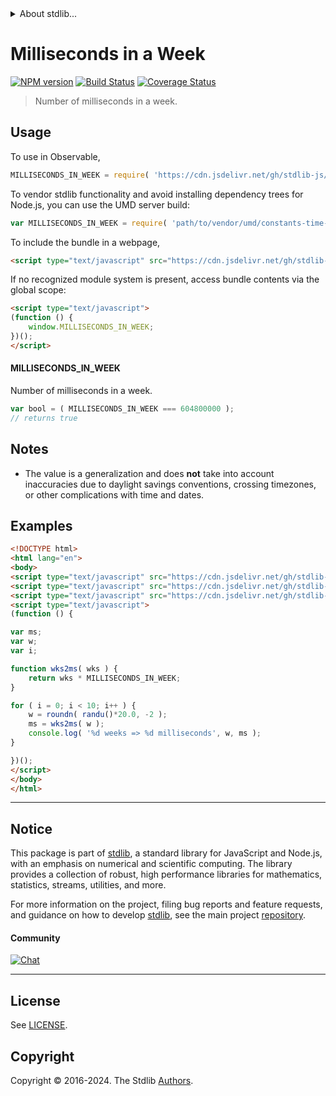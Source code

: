 <!--

@license Apache-2.0

Copyright (c) 2018 The Stdlib Authors.

Licensed under the Apache License, Version 2.0 (the "License");
you may not use this file except in compliance with the License.
You may obtain a copy of the License at

   http://www.apache.org/licenses/LICENSE-2.0

Unless required by applicable law or agreed to in writing, software
distributed under the License is distributed on an "AS IS" BASIS,
WITHOUT WARRANTIES OR CONDITIONS OF ANY KIND, either express or implied.
See the License for the specific language governing permissions and
limitations under the License.

-->


<details>
  <summary>
    About stdlib...
  </summary>
  <p>We believe in a future in which the web is a preferred environment for numerical computation. To help realize this future, we've built stdlib. stdlib is a standard library, with an emphasis on numerical and scientific computation, written in JavaScript (and C) for execution in browsers and in Node.js.</p>
  <p>The library is fully decomposable, being architected in such a way that you can swap out and mix and match APIs and functionality to cater to your exact preferences and use cases.</p>
  <p>When you use stdlib, you can be absolutely certain that you are using the most thorough, rigorous, well-written, studied, documented, tested, measured, and high-quality code out there.</p>
  <p>To join us in bringing numerical computing to the web, get started by checking us out on <a href="https://github.com/stdlib-js/stdlib">GitHub</a>, and please consider <a href="https://opencollective.com/stdlib">financially supporting stdlib</a>. We greatly appreciate your continued support!</p>
</details>

# Milliseconds in a Week

[![NPM version][npm-image]][npm-url] [![Build Status][test-image]][test-url] [![Coverage Status][coverage-image]][coverage-url] <!-- [![dependencies][dependencies-image]][dependencies-url] -->

> Number of milliseconds in a week.



<section class="usage">

## Usage

To use in Observable,

```javascript
MILLISECONDS_IN_WEEK = require( 'https://cdn.jsdelivr.net/gh/stdlib-js/constants-time-milliseconds-in-week@v0.3.1-umd/browser.js' )
```

To vendor stdlib functionality and avoid installing dependency trees for Node.js, you can use the UMD server build:

```javascript
var MILLISECONDS_IN_WEEK = require( 'path/to/vendor/umd/constants-time-milliseconds-in-week/index.js' )
```

To include the bundle in a webpage,

```html
<script type="text/javascript" src="https://cdn.jsdelivr.net/gh/stdlib-js/constants-time-milliseconds-in-week@v0.3.1-umd/browser.js"></script>
```

If no recognized module system is present, access bundle contents via the global scope:

```html
<script type="text/javascript">
(function () {
    window.MILLISECONDS_IN_WEEK;
})();
</script>
```

#### MILLISECONDS_IN_WEEK

Number of milliseconds in a week.

```javascript
var bool = ( MILLISECONDS_IN_WEEK === 604800000 );
// returns true
```

</section>

<!-- /.usage -->

<section class="notes">

## Notes

-   The value is a generalization and does **not** take into account inaccuracies due to daylight savings conventions, crossing timezones, or other complications with time and dates. 

</section>

<!-- /.notes -->

<section class="examples">

## Examples

<!-- eslint no-undef: "error" -->

```html
<!DOCTYPE html>
<html lang="en">
<body>
<script type="text/javascript" src="https://cdn.jsdelivr.net/gh/stdlib-js/random-base-randu@umd/browser.js"></script>
<script type="text/javascript" src="https://cdn.jsdelivr.net/gh/stdlib-js/math-base-special-roundn@umd/browser.js"></script>
<script type="text/javascript" src="https://cdn.jsdelivr.net/gh/stdlib-js/constants-time-milliseconds-in-week@v0.3.1-umd/browser.js"></script>
<script type="text/javascript">
(function () {

var ms;
var w;
var i;

function wks2ms( wks ) {
    return wks * MILLISECONDS_IN_WEEK;
}

for ( i = 0; i < 10; i++ ) {
    w = roundn( randu()*20.0, -2 );
    ms = wks2ms( w );
    console.log( '%d weeks => %d milliseconds', w, ms );
}

})();
</script>
</body>
</html>
```

</section>

<!-- /.examples -->

<!-- Section for related `stdlib` packages. Do not manually edit this section, as it is automatically populated. -->

<section class="related">

</section>

<!-- /.related -->

<!-- Section for all links. Make sure to keep an empty line after the `section` element and another before the `/section` close. -->


<section class="main-repo" >

* * *

## Notice

This package is part of [stdlib][stdlib], a standard library for JavaScript and Node.js, with an emphasis on numerical and scientific computing. The library provides a collection of robust, high performance libraries for mathematics, statistics, streams, utilities, and more.

For more information on the project, filing bug reports and feature requests, and guidance on how to develop [stdlib][stdlib], see the main project [repository][stdlib].

#### Community

[![Chat][chat-image]][chat-url]

---

## License

See [LICENSE][stdlib-license].


## Copyright

Copyright &copy; 2016-2024. The Stdlib [Authors][stdlib-authors].

</section>

<!-- /.stdlib -->

<!-- Section for all links. Make sure to keep an empty line after the `section` element and another before the `/section` close. -->

<section class="links">

[npm-image]: http://img.shields.io/npm/v/@stdlib/constants-time-milliseconds-in-week.svg
[npm-url]: https://npmjs.org/package/@stdlib/constants-time-milliseconds-in-week

[test-image]: https://github.com/stdlib-js/constants-time-milliseconds-in-week/actions/workflows/test.yml/badge.svg?branch=v0.3.1
[test-url]: https://github.com/stdlib-js/constants-time-milliseconds-in-week/actions/workflows/test.yml?query=branch:v0.3.1

[coverage-image]: https://img.shields.io/codecov/c/github/stdlib-js/constants-time-milliseconds-in-week/main.svg
[coverage-url]: https://codecov.io/github/stdlib-js/constants-time-milliseconds-in-week?branch=main

<!--

[dependencies-image]: https://img.shields.io/david/stdlib-js/constants-time-milliseconds-in-week.svg
[dependencies-url]: https://david-dm.org/stdlib-js/constants-time-milliseconds-in-week/main

-->

[chat-image]: https://img.shields.io/gitter/room/stdlib-js/stdlib.svg
[chat-url]: https://app.gitter.im/#/room/#stdlib-js_stdlib:gitter.im

[stdlib]: https://github.com/stdlib-js/stdlib

[stdlib-authors]: https://github.com/stdlib-js/stdlib/graphs/contributors

[umd]: https://github.com/umdjs/umd
[es-module]: https://developer.mozilla.org/en-US/docs/Web/JavaScript/Guide/Modules

[deno-url]: https://github.com/stdlib-js/constants-time-milliseconds-in-week/tree/deno
[deno-readme]: https://github.com/stdlib-js/constants-time-milliseconds-in-week/blob/deno/README.md
[umd-url]: https://github.com/stdlib-js/constants-time-milliseconds-in-week/tree/umd
[umd-readme]: https://github.com/stdlib-js/constants-time-milliseconds-in-week/blob/umd/README.md
[esm-url]: https://github.com/stdlib-js/constants-time-milliseconds-in-week/tree/esm
[esm-readme]: https://github.com/stdlib-js/constants-time-milliseconds-in-week/blob/esm/README.md
[branches-url]: https://github.com/stdlib-js/constants-time-milliseconds-in-week/blob/main/branches.md

[stdlib-license]: https://raw.githubusercontent.com/stdlib-js/constants-time-milliseconds-in-week/main/LICENSE

</section>

<!-- /.links -->
